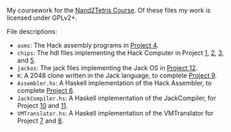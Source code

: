 My coursework for the [Nand2Tetris Course](http://nand2tetris.org/).
Of these files my work is licensed under GPLv2+.

File descriptions:
- `asms`: The Hack assembly programs in [Project 4](http://nand2tetris.org/04.php).
- `chips`: The hdl files implementing the Hack Computer in Project [1](http://nand2tetris.org/01.php), [2](http://nand2tetris.org/02.php), [3](http://nand2tetris.org/03.php), and [5](http://nand2tetris.org/05.php).
- `jackos`: The jack files implementing the Jack OS in [Project 12](http://nand2tetris.org/12.php).
- `K`: A 2048 clone written in the Jack language, to complete [Project 9](http://nand2tetris.org/09.php).
- `Assembler.hs`: A Haskell implementation of the Hack Assembler, to complete [Project 6](http://nand2tetris.org/06.php).
- `JackCompiler.hs`: A Haskell implementation of the JackCompiler, for Project [10](http://nand2tetris.org/10.php) and [11](http://nand2tetris.org/11.php).
- `VMTranslator.hs`: A Haskell implementation of the VMTranslator for Project [7](http://nand2tetris.org/7.php) and [8](http://nand2tetris.org/8.php).

